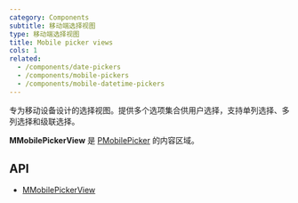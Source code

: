```yaml
---
category: Components
subtitle: 移动端选择视图
type: 移动端选择视图
title: Mobile picker views
cols: 1
related:
  - /components/date-pickers
  - /components/mobile-pickers
  - /components/mobile-datetime-pickers
---
```


专为移动设备设计的选择视图。提供多个选项集合供用户选择，支持单列选择、多列选择和级联选择。

**MMobilePickerView** 是 [PMobilePicker](components/mobile-pickers) 的内容区域。

## API

- [MMobilePickerView](/api/MMobilePickerView)
